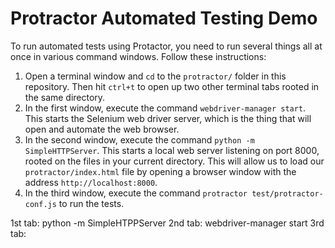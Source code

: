 # Protractor Automated Testing Demo

To run automated tests using Protactor, you need to run several things all at once in various command windows. Follow these instructions:

1. Open a terminal window and `cd` to the `protractor/` folder in this repository. Then hit `ctrl+t` to open up two other terminal tabs rooted in the same directory.
2. In the first window, execute the command `webdriver-manager start`. This starts the Selenium web driver server, which is the thing that will open and automate the web browser.
3. In the second window, execute the command `python -m SimpleHTTPServer`. This starts a local web server listening on port 8000, rooted on the files in your current directory.
This will allow us to load our `protractor/index.html` file by opening a browser window with the address `http://localhost:8000`.
4. In the third window, execute the command `protractor test/protractor-conf.js` to run the tests.



1st tab: python -m SimpleHTPPServer
2nd tab: webdriver-manager start
3rd tab: 